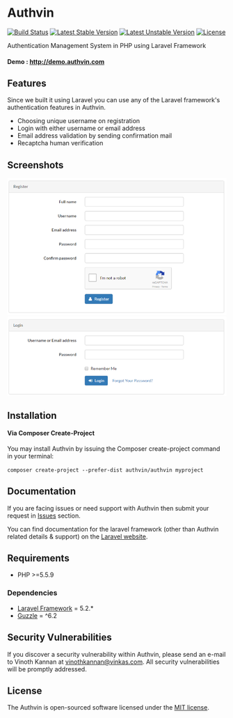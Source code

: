 # Authvin

[![Build Status](https://travis-ci.org/authvin/authvin.svg?branch=master)](https://travis-ci.org/authvin/authvin)
[![Latest Stable Version](https://poser.pugx.org/authvin/authvin/v/stable.svg)](https://packagist.org/packages/authvin/authvin)
[![Latest Unstable Version](https://poser.pugx.org/authvin/authvin/v/unstable.svg)](https://packagist.org/packages/authvin/authvin)
[![License](https://poser.pugx.org/authvin/authvin/license.svg)](https://packagist.org/packages/authvin/authvin)

Authentication Management System in PHP using Laravel Framework

#### Demo : http://demo.authvin.com

## Features

Since we built it using Laravel you can use any of the Laravel framework's authentication features in Authvin.

* Choosing unique username on registration
* Login with either username or email address
* Email address validation by sending confirmation mail
* Recaptcha human verification

## Screenshots

![Registration](/screenshots/registration.png?raw=true)
![Login](/screenshots/login.png?raw=true)

## Installation

#### Via Composer Create-Project

You may install Authvin by issuing the Composer create-project command in your terminal:

`composer create-project --prefer-dist authvin/authvin myproject`

## Documentation

If you are facing issues or need support with Authvin then submit your request in [Issues](https://github.com/authvin/authvin/issues) section.

You can find documentation for the laravel framework (other than Authvin related details & support) on the [Laravel website](http://laravel.com/docs).

## Requirements

* PHP >=5.5.9

### Dependencies

* [Laravel Framework](https://github.com/laravel/laravel) = 5.2.*
* [Guzzle](https://github.com/guzzle/guzzle) = ^6.2

## Security Vulnerabilities

If you discover a security vulnerability within Authvin, please send an e-mail to Vinoth Kannan at vinothkannan@vinkas.com. All security vulnerabilities will be promptly addressed.

## License

The Authvin is open-sourced software licensed under the [MIT license](http://opensource.org/licenses/MIT).
